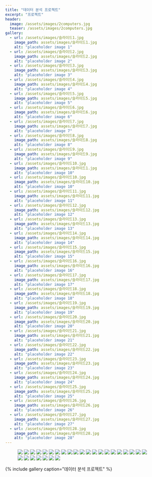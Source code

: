 ```yaml
---
title: "데이터 분석 프로젝트"
excerpt: "프로젝트"
header:
  image: /assets/images/2computers.jpg
  teaser: /assets/images/2computers.jpg
gallery:
  - url: /assets/images/슬라이드1.jpg
    image_path: assets/images/슬라이드1.jpg
    alt: "placeholder image 1"
  - url: /assets/images/슬라이드2.jpg
    image_path: assets/images/슬라이드2.jpg
    alt: "placeholder image 2"
  - url: /assets/images/슬라이드3.jpg
    image_path: assets/images/슬라이드3.jpg
    alt: "placeholder image 3"
  - url: /assets/images/슬라이드4.jpg
    image_path: assets/images/슬라이드4.jpg
    alt: "placeholder image 4"
  - url: /assets/images/슬라이드5.jpg
    image_path: assets/images/슬라이드5.jpg
    alt: "placeholder image 5"
  - url: /assets/images/슬라이드6.jpg
    image_path: assets/images/슬라이드6.jpg
    alt: "placeholder image 6"
  - url: /assets/images/슬라이드7.jpg
    image_path: assets/images/슬라이드7.jpg
    alt: "placeholder image 7"
  - url: /assets/images/슬라이드8.jpg
    image_path: assets/images/슬라이드8.jpg
    alt: "placeholder image 8"
  - url: /assets/images/슬라이드9.jpg
    image_path: assets/images/슬라이드9.jpg
    alt: "placeholder image 9"
  - url: /assets/images/슬라이드10.jpg
    image_path: assets/images/슬라이드1.jpg
    alt: "placeholder image 10"
  - url: /assets/images/슬라이드10.jpg
    image_path: assets/images/슬라이드10.jpg
    alt: "placeholder image 10"
  - url: /assets/images/슬라이드11.jpg
    image_path: assets/images/슬라이드11.jpg
    alt: "placeholder image 11"  
  - url: /assets/images/슬라이드12.jpg
    image_path: assets/images/슬라이드12.jpg
    alt: "placeholder image 12"
  - url: /assets/images/슬라이드13.jpg
    image_path: assets/images/슬라이드13.jpg
    alt: "placeholder image 13"
  - url: /assets/images/슬라이드14.jpg
    image_path: assets/images/슬라이드14.jpg
    alt: "placeholder image 14"
  - url: /assets/images/슬라이드15.jpg
    image_path: assets/images/슬라이드15.jpg
    alt: "placeholder image 15"
  - url: /assets/images/슬라이드16.jpg
    image_path: assets/images/슬라이드16.jpg
    alt: "placeholder image 16"
  - url: /assets/images/슬라이드17.jpg
    image_path: assets/images/슬라이드17.jpg
    alt: "placeholder image 17"
  - url: /assets/images/슬라이드18.jpg
    image_path: assets/images/슬라이드18.jpg
    alt: "placeholder image 18"
  - url: /assets/images/슬라이드19.jpg
    image_path: assets/images/슬라이드19.jpg
    alt: "placeholder image 19"
  - url: /assets/images/슬라이드20.jpg
    image_path: assets/images/슬라이드20.jpg
    alt: "placeholder image 20"   
  - url: /assets/images/슬라이드21.jpg
    image_path: assets/images/슬라이드21.jpg
    alt: "placeholder image 21"    
  - url: /assets/images/슬라이드22.jpg
    image_path: assets/images/슬라이드22.jpg
    alt: "placeholder image 22"   
  - url: /assets/images/슬라이드23.jpg
    image_path: assets/images/슬라이드23.jpg
    alt: "placeholder image 23"         
  - url: /assets/images/슬라이드24.jpg
    image_path: assets/images/슬라이드24.jpg
    alt: "placeholder image 24"   
  - url: /assets/images/슬라이드25.jpg
    image_path: assets/images/슬라이드25.jpg
    alt: "placeholder image 25"     
  - url: /assets/images/슬라이드26.jpg
    image_path: assets/images/슬라이드26.jpg
    alt: "placeholder image 26"   
  - url: /assets/images/슬라이드27.jpg
    image_path: assets/images/슬라이드27.jpg
    alt: "placeholder image 27"       
  - url: /assets/images/슬라이드28.jpg
    image_path: assets/images/슬라이드28.jpg
    alt: "placeholder image 28"      
---
```



 <figure>
  <img src="/assets/images/슬라이드1.jpg">
  <img src="/assets/images/슬라이드2.jpg">
  <img src="/assets/images/슬라이드3.jpg">
  <img src="/assets/images/슬라이드4.jpg">  
  <img src="/assets/images/슬라이드5.jpg">
  <img src="/assets/images/슬라이드6.jpg">  
  <img src="/assets/images/슬라이드7.jpg">
  <img src="/assets/images/슬라이드8.jpg">   
  <img src="/assets/images/슬라이드9.jpg">
  <img src="/assets/images/슬라이드10.jpg">
  <img src="/assets/images/슬라이드11.jpg">
  <img src="/assets/images/슬라이드12.jpg">  
  <img src="/assets/images/슬라이드13.jpg">
  <img src="/assets/images/슬라이드14.jpg">  
  <img src="/assets/images/슬라이드15.jpg">
  <img src="/assets/images/슬라이드16.jpg">     
  <img src="/assets/images/슬라이드17.jpg">
  <img src="/assets/images/슬라이드18.jpg">
  <img src="/assets/images/슬라이드19.jpg">
  <img src="/assets/images/슬라이드20.jpg">  
  <img src="/assets/images/슬라이드21.jpg">
  <img src="/assets/images/슬라이드22.jpg">  
  <img src="/assets/images/슬라이드23.jpg">
  <img src="/assets/images/슬라이드24.jpg">   
  <img src="/assets/images/슬라이드25.jpg">
  <img src="/assets/images/슬라이드26.jpg">
  <img src="/assets/images/슬라이드27.jpg">
  <img src="/assets/images/슬라이드28.jpg">    
</figure>

{% include gallery caption="데이터 분석 프로젝트" %}
```
